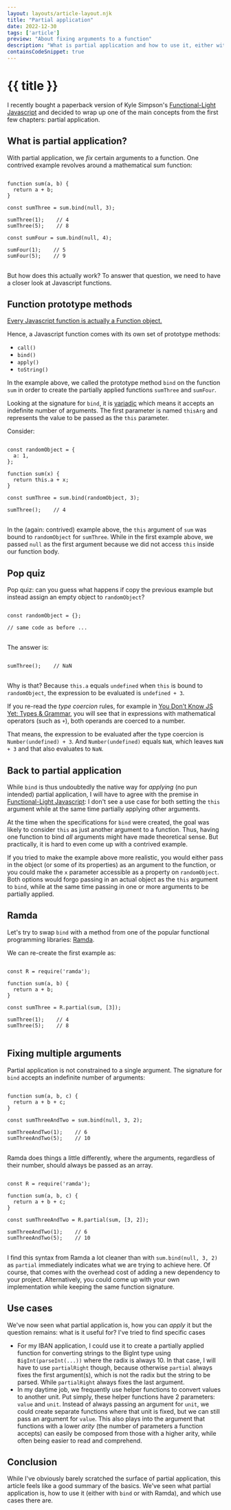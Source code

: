 ```yaml
---
layout: layouts/article-layout.njk
title: "Partial application"
date: 2022-12-30
tags: ['article']
preview: "About fixing arguments to a function"
description: "What is partial application and how to use it, either with Function.prototype.bind() or with Ramda.js"
containsCodeSnippet: true
---
```


# {{ title }}

I recently bought a paperback version of Kyle Simpson's [Functional-Light Javascript](https://github.com/getify/Functional-Light-JS) and decided to wrap up one of the main concepts from the first few chapters: partial application.

## What is partial application?

With partial application, we _fix_ certain arguments to a function. One contrived example revolves around a mathematical sum function:

<pre>
<code class="language-javascript">
function sum(a, b) {
  return a + b;
}

const sumThree = sum.bind(null, 3);

sumThree(1);    // 4
sumThree(5);    // 8

const sumFour = sum.bind(null, 4);

sumFour(1);    // 5
sumFour(5);    // 9
</code>
</pre>

But how does this actually work? To answer that question, we need to have a closer look at Javascript functions.

## Function prototype methods

[Every Javascript function is actually a Function object.](https://developer.mozilla.org/en-US/docs/Web/JavaScript/Reference/Global_Objects/Function)

Hence, a Javascript function comes with its own set of prototype methods:

- `call()`
- `bind()`
- `apply()`
- `toString()`

In the example above, we called the prototype method `bind` on the function `sum` in order to create the partially applied functions `sumThree` and `sumFour`.

Looking at the signature for `bind`, it is [variadic](https://en.wikipedia.org/wiki/Variadic_function) which means it accepts an indefinite number of arguments. The first parameter is named `thisArg` and represents the value to be passed as the `this` parameter.

Consider:

<pre>
<code class="language-javascript">
const randomObject = {
  a: 1,
};

function sum(x) {
  return this.a + x;
}

const sumThree = sum.bind(randomObject, 3);

sumThree();    // 4
</code>
</pre>

In the (again: contrived) example above, the `this` argument of `sum` was bound to `randomObject` for `sumThree`. While in the first example above, we passed `null` as the first argument because we did not access `this` inside our function body.

## Pop quiz

Pop quiz: can you guess what happens if copy the previous example but instead assign an empty object to `randomObject`?

<pre>
<code class="language-javascript">
const randomObject = {};

// same code as before ...
</code>
</pre>

The answer is:

<pre>
<code class="language-javascript">
sumThree();    // NaN
</code>
</pre>

Why is that? Because `this.a` equals `undefined` when `this` is bound to `randomObject`, the expression to be evaluated is `undefined + 3`.

If you re-read the _type coercion_ rules, for example in [You Don't Know JS Yet: Types & Grammar](https://github.com/getify/You-Dont-Know-JS/blob/2nd-ed/types-grammar/ch4.md), you will see that in expressions with mathematical operators (such as `+`), both operands are coerced to a number.

That means, the expression to be evaluated after the type coercion is `Number(undefined) + 3`. And `Number(undefined)` equals `NaN`, which leaves `NaN + 3` and that also evaluates to `NaN`.

## Back to partial application

While `bind` is thus undoubtedly the native way for _applying_ (no pun intended) partial application, I will have to agree with the premise in [Functional-Light Javascript](https://github.com/getify/Functional-Light-JS): I don't see a use case for both setting the `this` argument while at the same time partially applying other arguments.

At the time when the specifications for `bind` were created, the goal was likely to consider `this` as just another argument to a function. Thus, having one function to bind _all_ arguments might have made theoretical sense. But practically, it is hard to even come up with a contrived example.

If you tried to make the example above more realistic, you would either pass in the object (or some of its properties) as an argument to the function, or you could make the `x` parameter accessible as a property on `randomObject`. Both options would forgo passing in an actual object as the `this` argument to `bind`, while at the same time passing in one or more arguments to be partially applied.

## Ramda

Let's try to swap `bind` with a method from one of the popular functional programming libraries: [Ramda](https://ramdajs.com/). 

We can re-create the first example as:

<pre>
<code class="language-javascript">
const R = require('ramda');

function sum(a, b) {
  return a + b;
}

const sumThree = R.partial(sum, [3]);

sumThree(1);    // 4
sumThree(5);    // 8
</code>
</pre>

## Fixing multiple arguments

Partial application is not constrained to a single argument. The signature for `bind` accepts an indefinite number of arguments:

<pre>
<code class="language-javascript">
function sum(a, b, c) {
  return a + b + c;
}

const sumThreeAndTwo = sum.bind(null, 3, 2);

sumThreeAndTwo(1);    // 6
sumThreeAndTwo(5);    // 10
</code>
</pre>

Ramda does things a little differently, where the arguments, regardless of their number, should always be passed as an array.

<pre>
<code class="language-javascript">
const R = require('ramda');

function sum(a, b, c) {
  return a + b + c;
}

const sumThreeAndTwo = R.partial(sum, [3, 2]);

sumThreeAndTwo(1);    // 6
sumThreeAndTwo(5);    // 10
</code>
</pre>

I find this syntax from Ramda a lot cleaner than with `sum.bind(null, 3, 2)` as `partial` immediately indicates what we are trying to achieve here. Of course, that comes with the overhead cost of adding a new dependency to your project. Alternatively, you could come up with your own implementation while keeping the same function signature.

## Use cases

We've now seen what partial application is, how you can _apply_ it but the question remains: what is it useful for? I've tried to find specific cases 

- For my IBAN application, I could use it to create a partially applied function for converting strings to the BigInt type using `BigInt(parseInt(...))` where the radix is always 10. In that case, I will have to use `partialRight` though, because otherwise `partial` always fixes the first argument(s), which is not the radix but the string to be parsed. While `partialRight` always fixes the last argument.
- In my daytime job, we frequently use helper functions to convert values to another unit. Put simply, these helper functions have 2 parameters: `value` and `unit`. Instead of always passing an argument for `unit`, we could create separate functions where that unit is fixed, but we can still pass an argument for `value`. This also plays into the argument that functions with a lower _arity_ (the number of parameters a function accepts) can easily be composed from those with a higher arity, while often being easier to read and comprehend.

## Conclusion

While I've obviously barely scratched the surface of partial application, this article feels like a good summary of the basics. We've seen what partial application is, how to use it (either with `bind` or with Ramda), and which use cases there are.